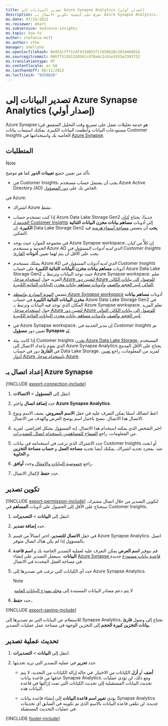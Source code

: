 ```yaml
---
title: تصدير البيانات إلى Azure Synapse Analytics (إصدار أولي)
description: تعرف على كيفية تكوين الاتصال بـ Azure Synapse Analytics.
ms.date: 07/25/2022
ms.reviewer: mhart
ms.subservice: audience-insights
ms.topic: how-to
author: stefanie-msft
ms.author: sthe
manager: shellyha
ms.openlocfilehash: 0e953cfff12df433d033717d58b28c2834468916
ms.sourcegitcommit: 086f75136132d561cd78a4c2cb1e1933e2301f32
ms.translationtype: HT
ms.contentlocale: ar-SA
ms.lasthandoff: 08/11/2022
ms.locfileid: "9259828"
---
```

# <a name="export-data-to-azure-synapse-analytics-preview"></a>تصدير البيانات إلى Azure Synapse Analytics (إصدار أولي)

Azure Synapse iهو خدمة تحليلات تعمل على تسريع وقت التحليل المتعمق في مستودعات البيانات وأنظمت البيانات الكبيرة. يمكنك استيعاب بيانات Customer Insights الخاصة بك واستخدامها في [Azure Synapse](/azure/synapse-analytics/overview-what-is).

## <a name="prerequisites"></a>المتطلبات

> [!NOTE]
> تأكد من تعيين جميع **تعيينات الدور** كما هو موضح.

- في Customer Insights، يجب أن يشتمل حساب مستخدم Azure Active Directory (AD) الخاص بك على [دور المسؤول](permissions.md#add-users).

في Azure:

- اشتراك Azure نشط.

- إذا كنت تستخدم حساب Azure Data Lake Storage Gen2 جديدًا، يحتاج [كيان الخدمة لـ Customer Insights](connect-service-principal.md) إلى أذونات **مساهم بيانات مخزن البيانات الثنائية الكبيرة**. إن Data Lake Storage Gen2 **يجب** أن يتضمن [مساحة أسماء هرمية](/azure/storage/blobs/data-lake-storage-namespace) قيد التمكين.

- في مجموعة الموارد حيث يوجد Azure Synapse ‏workspace، إن كلاًّ من *كيان الخدمة* و *مستخدم Azure AD الذي لديه أذونات المسؤول في Customer Insights* يجب على الأقل أن يتم لهما تعيين **أذونات** [القارئ](/azure/role-based-access-control/role-assignments-portal).

- يمتلك *مستخدم Azure AD الذي لديه أذونات المسؤول في Customer Insights* أذونات **مساهم بيانات مخزن البيانات الثنائية الكبيرة** على حساب Azure Data Lake Storage ‏Gen2 حيث توجد البيانات وترتبط بـ Azure Synapse workspace. تعلم المزيد حول [استخدام مدخل Azure لتعيين دور Azure للوصول إلى بيانات الكائن الثنائي كبير الحجم والصف](/azure/storage/common/storage-auth-aad-rbac-portal) و[أذونات مساهم بيانات مخزن البيانات الثنائية الكبيرة](/azure/role-based-access-control/built-in-roles#storage-blob-data-contributor).

- تتضمن *[الهوية المدارة بواسطة Azure Synapse ‏workspace](/azure/synapse-analytics/security/synapse-workspace-managed-identity)* أذونات **مساهم بيانات مخزن البيانات الثنائية الكبيرة** في حساب Azure Data Lake Storage ‏Gen2 في المكان الذي توجد فيه البيانات وترتبط بـ Azure Synapse ‏workspace. تعلم المزيد حول [استخدام مدخل Azure لتعيين دور Azure للوصول إلى بيانات الكائن الثنائي كبير الحجم والصف](/azure/storage/common/storage-auth-aad-rbac-portal) و[أذونات مساهم بيانات مخزن البيانات الثنائية الكبيرة](/azure/role-based-access-control/built-in-roles#storage-blob-data-contributor).

- في Azure Synapse ‏workspace، إن *مدير الخدمة في Customer Insights* تم تعيين دور **مسؤول Synapse** [له](/azure/synapse-analytics/security/how-to-set-up-access-control).

- إذا كانت بيئة Customer Insights [تخزن Azure Data Lake Storage](own-data-lake-storage.md)، المستخدم الذي يقوم بإعداد الاتصال إلى Azure Synapse Analytics يحتاج على الأقل المدمج في **القارئ** دور في حساب Data Lake Storage. لمزيد من المعلومات، راجع [تعيين أدوار Azure باستخدام مدخل Azure](/azure/role-based-access-control/role-assignments-portal).

## <a name="set-up-connection-to-azure-synapse"></a>إعداد اتصال بـ Azure Synapse

[!INCLUDE [export-connection-include](includes/export-connection-admn.md)]

1. انتقل إلى **المسؤول** > **الاتصالات**.

1. حدد **إضافة اتصال** واختر **Azure Synapse Analytics**.

1. اعط اتصالك اسمًا يمكن التعرف عليه في حقل **الاسم المعروض**. يصف الاسم ونوع الاتصال هذا الاتصال. ننصح باختيار اسم يوضح الغرض والهدف من الاتصال.

1. اختر الشخص الذي يمكنه استخدام هذا الاتصال. إنه المسؤول بشكل افتراضي. لمزيد من المعلومات، راجع [السماح للمساهمين باستخدام اتصال للتصديرات](connections.md#allow-contributors-to-use-a-connection-for-exports).

1. حدد الاشتراك الذي ترغب في استخدامه في بيانات Customer Insights أو ابحث عنه. بمجرد تحديد اشتراك، يمكنك أيضا تحديد **مساحة العمل** و **حساب مساحة التخزين** و **الحاوية**.

1. راجع [خصوصية البيانات والامتثال](connections.md#data-privacy-and-compliance) وحدد **أوافق**.

1. حدد **حفظ** لإكمال الاتصال.

## <a name="configure-an-export"></a>تكوين تصدير

[!INCLUDE [export-permission-include](includes/export-permission.md)] لتكوين التصدير من خلال اتصال مشترك، ستحتاج على الأقل إلى الحصول على أذونات **المساهم** في Customer Insights.

1. انتقل إلى **البيانات** > **التصديرات**.

1. حدد **إضافة تصدير**.

1. في حقل **الاتصال للتصدير**، اختر اتصالاً من قسم Azure Synapse Analytics. اتصل بالمسؤول إذا لم يكن هناك اتصال متوفر.

1. قم بتوفير **اسم العرض** يمكن التعرف عليه لعملية التصدير الخاصة بك و **اسم قاعدة البيانات**. سيعمل التصدير على إنشاء [Azure Synapse قاعدة بيانات مستودع](/azure/synapse-analytics/database-designer/concepts-lake-database) جديدة في مساحة العمل المحددة في الاتصال.

1. حدد أي الكيانات التي ترغب في تصديرها إلى Azure Synapse Analytics.
   > [!NOTE]
   > لا يتم دعم مصادر البيانات المستندة إلى [مجلد ‏‫نموذج البيانات العامة](connect-common-data-model.md).

1. حدد **حفظ.**.

[!INCLUDE [export-saving-include](includes/export-saving.md)]

للاستعلام عن البيانات التي تم تصديرها إلى Synapse Analytics، تحتاج إلى وصول **‏‫قارئ بيانات التخزين كبيرة الحجم‬** إلى التخزين الوجهة في مساحة عمل عمليات التصدير.

## <a name="update-an-export"></a>تحديث عملية تصدير

1. انتقل إلى **البيانات** > **التصديرات**.

1. حدد **تحرير** في عملية التصدير التي تريد تحديثها.

   - **أضف** أو **أزل** الكيانات من الاختيار. في حالة إزالة الكيانات من التحديد، لا يتم حذفها من قاعدة بيانات Synapse Analytics. ومع ذلك، لن تؤدي عمليات تحديث البيانات المستقبلية إلى تحديث الكيانات التي تمت إزالتها في قاعدة البيانات هذه.

   - يؤدي **تغيير اسم قاعدة البيانات** إلى إنشاء قاعدة بيانات Synapse Analytics جديدة. لن تتلقى قاعدة البيانات بالاسم الذي تم تكوينه في السابق أي تحديثات في عمليات التحديث المستقبلة.

[!INCLUDE [footer-include](includes/footer-banner.md)]
